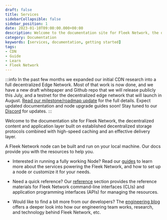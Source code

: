 ```yaml
---
draft: false
title: Services
sidebarCollapsible: false
sidebar_position: 1
date: 2023-01-10T09:00:00.000+00:00
description: Welcome to the documentation site for Fleek Network, the decentralized content and application layer built on established decentralized storage protocols combined with high-speed caching and an effective delivery layer.
category: Documentation
keywords: [services, documentation, getting started]
tags:
- CDN
- Guide
- Learn
- Fleek Network
---
```


:::info
In the past few months we expanded our initial CDN research into a full decentralized Edge Network. Most of that work is now done, and we have a new draft whitepaper and Github repo that we will release publicly this July, and a testnet for the decentralized edge network that will launch in August. [Read our milestone/roadmap update](https://blog.fleek.network/post/fleek-network-milestones-update/) for the full details. Expect updated documentation and node upgrade guides soon! Stay tuned to our [Discord](https://discord.gg/fleekxyz) for updates.
:::


Welcome to the documentation site for Fleek Network, the decentralized content and application layer built on established decentralized storage protocols combined with high-speed caching and an effective delivery layer.

A Fleek Network node can be built and run on your local machine. Our docs provide you with the resources to help you.

- Interested in running a fully working Node? Read our [guides](/guides) to learn more about the services powering the Fleek Network, and how to set up a node or customize it for your needs.

- Need a quick reference? Our [reference](/reference) section provides the reference materials for Fleek Network command-line interfaces (CLIs) and application programming interfaces (APIs) for managing the resources.

- Would like to find a bit more from our developers? The [engineering blog](/blog) offers a deeper look into how our engineering team works, research, and technology behind Fleek Network, etc.


